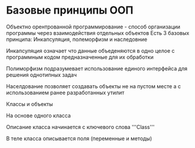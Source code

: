# Базовые принципы ООП

Объектно орентрованной программирование - способ организации программы через взаимодействия отдельных объектов
Есть 3 базовых принципа: Инкапсуляция, полеморфизм и наследовние

Инкапсуляция означает что данные объеденяются в одно целое с программным кодом предназначенные для их обработки

Полиморфизм подразумевает использование единого интерфейса для решения однотипных задач

Населдование позволяет создавать объекты не на пустом месте а с использованием ранее разработанных утилит

Классы и объекты

На основе одного класса 

Описание класса начинается с ключевого слова '''Class'''

В теле класса описывается поля (переменные и методы) 